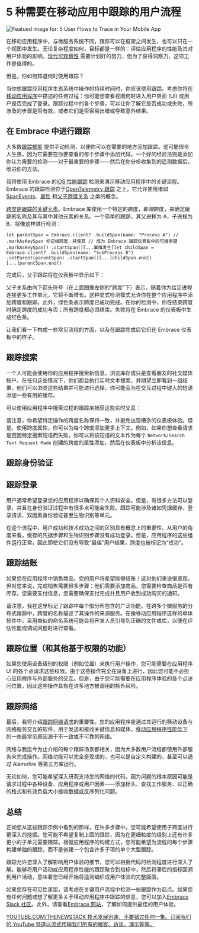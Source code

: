 # 5 种需要在移动应用中跟踪的用户流程

![Featued image for: 5 User Flows to Trace in Your Mobile App](https://cdn.thenewstack.io/media/2024/09/4771331f-embrace-user-flows-featured-image-1024x576.png)

在移动应用程序中，与微服务系统不同，跟踪可以在框架之间发生，也可以只在一个视图中发生。无论复杂程度如何，目标都是一样的：评估应用程序的性能及其对用户体验的影响。[现代可观察性](https://dzone.com/articles/the-future-of-mobile-observability-is-opentelemetr) 需要计划好的努力，但为了获得洞察力，这项工作是值得的。

但是，你如何知道何时使用跟踪？

当你想跟踪应用程序生态系统中操作的持续时间时，你应该使用跟踪。考虑你将在[移动应用程序](https://thenewstack.io/why-your-mobile-app-needs-client-side-network-monitoring)中描述的任何过程：你可能想查看视图何时进入用户界面 (UI) 或用户是否完成了登录。跟踪过程中的各个步骤，可以让你了解它是否成功或失败，所涉及的步骤是否有效，或者它们是否容易出错或导致意外结果。

## 在 Embrace 中进行跟踪

大多数[跟踪框架](https://thenewstack.io/what-is-opentelemetry-the-ultimate-guide) 提供手动检测，以便你可以在需要的地方添加跟踪。这可能很令人生畏，因为它需要在你要查看的每个步骤中添加代码。一个好的经验法则是添加你认为需要的检测——对于最重要的步骤——然后在你分析收集到的遥测数据后，改进你的方法。

我将使用 Embrace 的[iOS 性能跟踪](https://embrace.io/docs/ios/open-source/tracing/) 检测来演示移动应用程序中的关键流程。Embrace 的跟踪检测位于[OpenTelemetry 跟踪](https://opentelemetry.io/docs/concepts/signals/traces/) 之上，它允许使用诸如[SpanEvents](https://opentelemetry.io/docs/concepts/signals/traces/#span-events)、[属性](https://opentelemetry.io/docs/concepts/signals/traces/#attributes) 和[父子跨度关系](https://opentelemetry.io/docs/concepts/signals/traces/#spans) 之类的概念。

[跨度是跟踪的关键元素](https://thenewstack.io/spans-what-are-they-and-why-should-mobile-engineers-care)。Embrace 库使用一个特定的跨度，即*根*跨度，来确定跟踪的名称及其与其中其他元素的关系。一个简单的跟踪，其父进程为 A，子进程为 B，将像这样进行检测：

```
let parentSpan = Embrace.client? .buildSpan(name: "Process A") // .markAsKeySpan 标记根跨度，并使其 // 成为 Embrace 跟踪仪表板中的可搜索键 .markAsKeySpan() .startSpan()[...事情发生]let childSpan = Embrace.client? .buildSpan(name: "SubProcess B") .setParent(parentSpan) .startSpan()[...]childSpan.end()[...]parentSpan.end()
```

完成后，父子跟踪将在仪表板中显示如下：

父子关系由向下箭头符号（在上面图像左侧的“跨度”下）表示，随着你为给定进程连接更多工作单元，它将不断增长。这种显式检测模式允许你在整个应用程序中添加跨度和跟踪。此外，绿色条表示跨度已成功完成。在你的检测中，你在结束跨度时确定跨度的成功与否；所有跨度都必须结束。失败将在 Embrace 的仪表板中生成红色条。

让我们看一下构成一些常见流程的方面，以及在跟踪完成后它们在 Embrace 仪表板中的样子。

## 跟踪搜索

一个人可能会使用你的应用程序搜索新信息，浏览库存或只是查看朋友的社交媒体帐户。在任何这些情况下，他们都会执行实时文本搜索，并期望立即看到一组结果，他们可以浏览这些结果并可能进行选择。你可能会为在交互过程中键入的短语添加一些有用的缓存。

可以使用应用程序中搜索过程的跟踪来捕获这些实时交互：

请注意，你希望特定操作的跨度名称保持一致，并避免出现嘈杂的仪表板体验。但是，使用跨度属性，你可以为每个跨度添加更多上下文。例如，如果你想查看请求是否因特定搜索短语而失败，你可以将该短语的文本作为每个 `Network/Search Text Request Made` 创建的跨度的属性添加，然后在仪表板中分析该信息。

## 跟踪身份验证
## 跟踪登录

用户通常希望登录您的应用程序以确保其个人资料安全。但是，有很多方法可以登录，并且在身份验证过程中有很多点可能会失败。跟踪可能涉及诸如凭据缓存、登录请求、双因素身份验证甚至生物识别等单元。

在这个流程中，用户成功和技术成功之间的区别具有概念上的重要性。从用户的角度来看，缓存的凭据步骤和生物识别步骤没有成功登录。但是，应用程序的这些组件运行正常，因此即使它们没有导致“最佳”用户结果，跨度也被标记为“成功”。

## 跟踪结账

如果您在应用程序中销售商品，您的用户将希望能够结账！这对他们来说很直观，但对您来说，完成销售需要很多步骤：他们需要添加商品，您需要检查商品是否有库存，您需要支付信息，您需要确保支付完成并且用户收到成功购买的通知。

请注意，我在这里标记了跟踪中每个部分所包含的广泛功能。在跨多个微服务的分布式跟踪中，跨度的名称描述了其操作的来源服务。在像移动应用程序这样的单体软件中，采用类似的命名系统可能会将开发人员引导到正确的文件或库，以便在评估性能或调试问题时进行查看。

## 跟踪位置（和其他基于权限的功能）

如果您使用设备级别的权限（例如位置）来执行用户操作，您可能需要在应用程序 UI 的各个点请求这些权限。由于这些操作完全在设备上进行，因此您可能不必担心应用程序与外部服务的交互。但是，由于您可能需要在应用程序体验的各个点访问位置，因此这些操作具有在许多地方被调用的额外风险。

## 跟踪网络

最后，我将介绍[跟踪网络请求](https://embrace.io/blog/network-spans-in-traces/)的重要性。您的应用程序是通过其运行的移动设备与网络服务交互的软件，用于发送和接收关键信息和媒体。[移动应用程序性能低下](https://get.embrace.io/10-app-performance-metrics-ebook/) 的一些最常见原因源于不一致或不可靠的网络。

网络与我迄今为止介绍的每个跟踪场景都相关，因为大多数用户流程都使用外部服务来完成操作。网络功能可以完全是现成的，也可以是自定义构建的，甚至可以通过 Alamofire 等第三方库运行。

无论如何，您可能希望深入研究支持您的网络的代码，因为问题的根本原因可能是请求过程中各种设备、应用程序或用户因素——添加标头、查找工作服务、以正确的格式和有效负载大小接收数据或反序列化问题。

## 总结

正如您从这些跟踪示例中看到的那样，在许多步骤中，您可能希望使用子跨度进行更深入的挖掘。您可能不希望复制上面的跟踪，因为在更细粒度的级别上还有许多更小的子单元需要跟踪。根据应用程序的构建方式，您可能希望为流程的每个步骤构建单独的跟踪，而不是创建一个包含许多子项的单个大型跟踪。

跟踪允许您深入了解影响用户体验的细节，您可以根据代码的检测程度进行深入了解。能够将用户活动或应用程序性能的跟踪聚合到指标中，然后将滞后的指标回溯到用户活动，意味着您已经开始将遥测编织成用户体验的完整画面。

如果您存在可见性差距，请考虑在关键用户流程中检测一些跟踪作为起点。如果您有任何问题或想了解更多关于移动应用程序中跟踪的信息，您可以加入[Embrace Slack 社区](https://community.embrace.io/)。此外，请查看[Embrace 网站](https://embrace.io/)，了解如何提供最佳的用户体验。

[
YOUTUBE.COM/THENEWSTACK
技术发展迅速，不要错过任何一集。订阅我们的 YouTube
频道以流式传输我们所有的播客、访谈、演示等等。
](https://youtube.com/thenewstack?sub_confirmation=1)